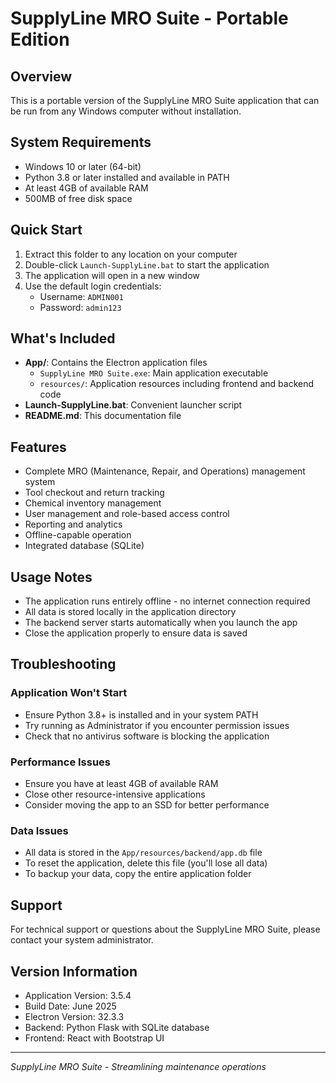 # SupplyLine MRO Suite - Portable Edition

## Overview
This is a portable version of the SupplyLine MRO Suite application that can be run from any Windows computer without installation.

## System Requirements
- Windows 10 or later (64-bit)
- Python 3.8 or later installed and available in PATH
- At least 4GB of available RAM
- 500MB of free disk space

## Quick Start
1. Extract this folder to any location on your computer
2. Double-click `Launch-SupplyLine.bat` to start the application
3. The application will open in a new window
4. Use the default login credentials:
   - Username: `ADMIN001`
   - Password: `admin123`

## What's Included
- **App/**: Contains the Electron application files
  - `SupplyLine MRO Suite.exe`: Main application executable
  - `resources/`: Application resources including frontend and backend code
- **Launch-SupplyLine.bat**: Convenient launcher script
- **README.md**: This documentation file

## Features
- Complete MRO (Maintenance, Repair, and Operations) management system
- Tool checkout and return tracking
- Chemical inventory management
- User management and role-based access control
- Reporting and analytics
- Offline-capable operation
- Integrated database (SQLite)

## Usage Notes
- The application runs entirely offline - no internet connection required
- All data is stored locally in the application directory
- The backend server starts automatically when you launch the app
- Close the application properly to ensure data is saved

## Troubleshooting

### Application Won't Start
- Ensure Python 3.8+ is installed and in your system PATH
- Try running as Administrator if you encounter permission issues
- Check that no antivirus software is blocking the application

### Performance Issues
- Ensure you have at least 4GB of available RAM
- Close other resource-intensive applications
- Consider moving the app to an SSD for better performance

### Data Issues
- All data is stored in the `App/resources/backend/app.db` file
- To reset the application, delete this file (you'll lose all data)
- To backup your data, copy the entire application folder

## Support
For technical support or questions about the SupplyLine MRO Suite, please contact your system administrator.

## Version Information
- Application Version: 3.5.4
- Build Date: June 2025
- Electron Version: 32.3.3
- Backend: Python Flask with SQLite database
- Frontend: React with Bootstrap UI

---
*SupplyLine MRO Suite - Streamlining maintenance operations*
